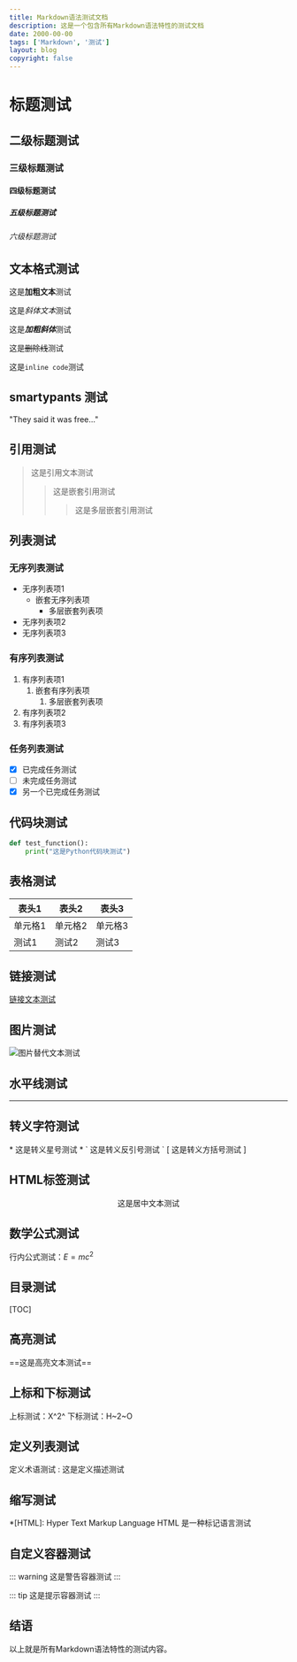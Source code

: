 ```yaml
---
title: Markdown语法测试文档
description: 这是一个包含所有Markdown语法特性的测试文档
date: 2000-00-00
tags: ['Markdown', '测试']
layout: blog
copyright: false
---
```


# 标题测试
## 二级标题测试
### 三级标题测试
#### 四级标题测试
##### 五级标题测试
###### 六级标题测试

## 文本格式测试

这是**加粗文本**测试

这是*斜体文本*测试

这是***加粗斜体***测试

这是~~删除线~~测试

这是`inline code`测试

## smartypants 测试

"They said it was free..."


## 引用测试

> 这是引用文本测试
>> 这是嵌套引用测试
>>> 这是多层嵌套引用测试

## 列表测试

### 无序列表测试
- 无序列表项1
  - 嵌套无序列表项
    - 多层嵌套列表项
- 无序列表项2
- 无序列表项3

### 有序列表测试
1. 有序列表项1
   1. 嵌套有序列表项
      1. 多层嵌套列表项
2. 有序列表项2
3. 有序列表项3

### 任务列表测试
- [x] 已完成任务测试
- [ ] 未完成任务测试
- [x] 另一个已完成任务测试

## 代码块测试

```python
def test_function():
    print("这是Python代码块测试")
````

## 表格测试

| 表头1   | 表头2   | 表头3   |
| ------- | ------- | ------- |
| 单元格1 | 单元格2 | 单元格3 |
| 测试1   | 测试2   | 测试3   |

## 链接测试

[链接文本测试](https://example.com '链接标题测试')

## 图片测试

![图片替代文本测试](https://picsum.photos/200/300 '图片标题测试')

## 水平线测试

---

## 转义字符测试

\* 这是转义星号测试 \*
\` 这是转义反引号测试 \`
\[ 这是转义方括号测试 \]

## HTML标签测试

<div align="center">这是居中文本测试</div>

## 数学公式测试

行内公式测试：$E = mc^2$

## 目录测试

[TOC]

## 高亮测试

==这是高亮文本测试==

## 上标和下标测试

上标测试：X^2^
下标测试：H~2~O

## 定义列表测试

定义术语测试
: 这是定义描述测试

## 缩写测试

\*[HTML]: Hyper Text Markup Language
HTML 是一种标记语言测试

## 自定义容器测试

::: warning
这是警告容器测试
:::

::: tip
这是提示容器测试
:::

## 结语

以上就是所有Markdown语法特性的测试内容。

